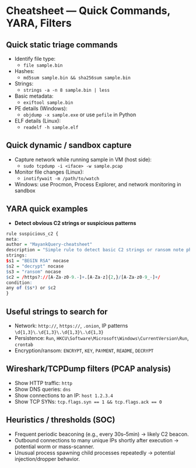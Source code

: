 # Cheatsheet — Quick Commands, YARA, Filters

## Quick static triage commands
- Identify file type:
  - `file sample.bin`
- Hashes:
  - `md5sum sample.bin && sha256sum sample.bin`
- Strings:
  - `strings -a -n 8 sample.bin | less`
- Basic metadata:
  - `exiftool sample.bin`
- PE details (Windows):
  - `objdump -x sample.exe` or use `pefile` in Python
- ELF details (Linux):
  - `readelf -h sample.elf`

## Quick dynamic / sandbox capture
- Capture network while running sample in VM (host side):
  - `sudo tcpdump -i <iface> -w sample.pcap`
- Monitor file changes (Linux):
  - `inotifywait -m /path/to/watch`
- Windows: use Procmon, Process Explorer, and network monitoring in sandbox

## YARA quick examples
- **Detect obvious C2 strings or suspicious patterns**
```r
rule suspicious_c2 {
meta:
author = "MayankQuery-cheatsheet"
description = "Simple rule to detect basic C2 strings or ransom note phrases"
strings:
$s1 = "BEGIN RSA" nocase
$s2 = "decrypt" nocase
$s3 = "ransom" nocase
$c2 = /https?://[A-Za-z0-9.-]+.[A-Za-z]{2,}/[A-Za-z0-9_-]+/
condition:
any of ($s*) or $c2
}
```

## Useful strings to search for
- Network: `http://`, `https://`, `.onion`, IP patterns `\d{1,3}\.\d{1,3}\.\d{1,3}\.\d{1,3}`
- Persistence: `Run`, `HKCU\Software\Microsoft\Windows\CurrentVersion\Run`, `crontab`
- Encryption/ransom: `ENCRYPT`, `KEY`, `PAYMENT`, `README`, `DECRYPT`

## Wireshark/TCPDump filters (PCAP analysis)
- Show HTTP traffic: `http`
- Show DNS queries: `dns`
- Show connections to an IP: `host 1.2.3.4`
- Show TCP SYNs: `tcp.flags.syn == 1 && tcp.flags.ack == 0`

## Heuristics / thresholds (SOC)
- Frequent periodic beaconing (e.g., every 30s–5min) → likely C2 beacon.
- Outbound connections to many unique IPs shortly after execution → potential worm or mass-scanner.
- Unusual process spawning child processes repeatedly → potential injection/dropper behavior.
